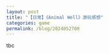 ```yaml
---
layout: post
title: "【日常】《Animal Well》游玩感想"
categories: game
permalink: /blog/2024052700
---
```

tbc
